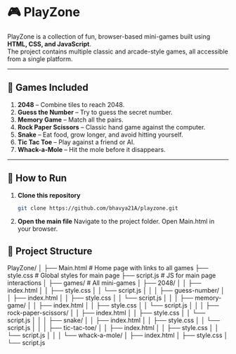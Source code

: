 # 🎮 PlayZone

PlayZone is a collection of fun, browser-based mini-games built using **HTML, CSS, and JavaScript**.  
The project contains multiple classic and arcade-style games, all accessible from a single platform.

---

## 📂 Games Included

1. **2048** – Combine tiles to reach 2048.
2. **Guess the Number** – Try to guess the secret number.
3. **Memory Game** – Match all the pairs.
4. **Rock Paper Scissors** – Classic hand game against the computer.
5. **Snake** – Eat food, grow longer, and avoid hitting yourself.
6. **Tic Tac Toe** – Play against a friend or AI.
7. **Whack-a-Mole** – Hit the mole before it disappears.

---

## 🚀 How to Run

1. **Clone this repository**
   ```bash
   git clone https://github.com/bhavya21A/playzone.git
2. **Open the main file**
Navigate to the project folder.
Open Main.html in your browser.

## 📂 Project Structure

PlayZone/
│
├── Main.html # Home page with links to all games
├── style.css # Global styles for main page
├── script.js # JS for main page interactions
│
├── games/ # All mini-games
│ ├── 2048/
│ │ ├── index.html
│ │ ├── style.css
│ │ └── script.js
│ │
│ ├── guess-number/
│ │ ├── index.html
│ │ ├── style.css
│ │ └── script.js
│ │
│ ├── memory-game/
│ │ ├── index.html
│ │ ├── style.css
│ │ └── script.js
│ │
│ ├── rock-paper-scissors/
│ │ ├── index.html
│ │ ├── style.css
│ │ └── script.js
│ │
│ ├── snake/
│ │ ├── index.html
│ │ ├── style.css
│ │ └── script.js
│ │
│ ├── tic-tac-toe/
│ │ ├── index.html
│ │ ├── style.css
│ │ └── script.js
│ │
│ └── whack-a-mole/
│ ├── index.html
│ ├── style.css
│ └── script.js
